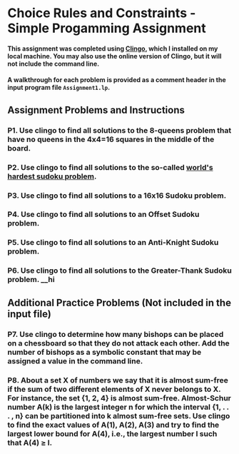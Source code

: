 # Choice Rules and Constraints - Simple Progamming Assignment
#### This assignment was completed using [Clingo](https://github.com/potassco/guide/releases/download/v2.2.0/guide.pdf), which I installed on my local machine. You may also use the online version of Clingo, but it will not include the command line.

#### A walkthrough for each problem is provided as a comment header in the input program file `Assignment1.lp`. 

## Assignment Problems and Instructions

### P1. Use clingo to find all solutions to the 8-queens problem that have no queens in the 4x4=16 squares in the middle of the board.

### P2. Use clingo to find all solutions to the so-called [world's hardest sudoku problem](https://abcnews.go.com/blogs/headlines/2012/06/can-you-solve-the-hardest-ever-sudoku).

### P3. Use clingo to find all solutions to a 16x16 Sudoku problem.

### P4. Use clingo to find all solutions to an Offset Sudoku problem.

### P5. Use clingo to find all solutions to an Anti-Knight Sudoku problem.

### P6. Use clingo to find all solutions to the Greater-Thank Sudoku problem. __hi

## Additional Practice Problems (Not included in the input file)

### P7. Use clingo to determine how many bishops can be placed on a chessboard so that they do not attack each  other. Add the number of bishops as a symbolic constant that may be assigned a value in the command line.


### P8. About a set X of numbers we say that it is almost sum-free if the sum of two different elements of X never belongs to X. For instance, the set {1, 2, 4} is almost sum-free. Almost-Schur number A(k) is the largest integer n for which the interval {1, . . . , n} can be partitioned into k almost sum-free sets. Use clingo to find the exact values of A(1), A(2), A(3) and try to find the largest lower bound for A(4), i.e., the largest number l such that A(4) ≥ l.
